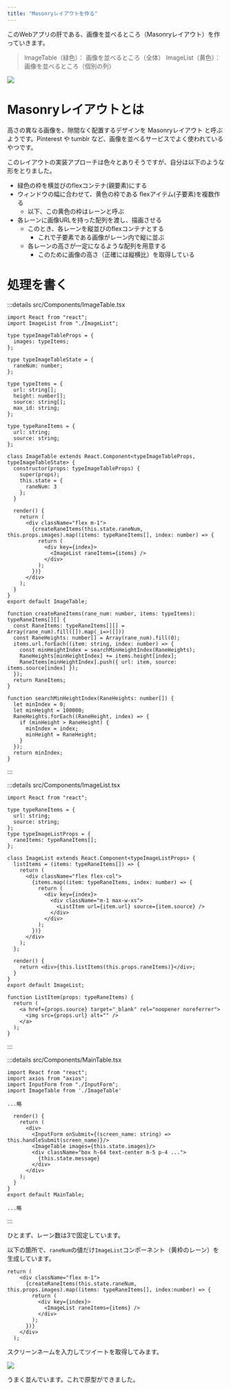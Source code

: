 ```yaml
---
title: "Masonryレイアウトを作る"
---
```


このWebアプリの肝である、画像を並べるところ（Masonryレイアウト）を作っていきます。

> ImageTable（緑色）： 画像を並べるところ（全体）
ImageList（黄色）： 画像を並べるところ（個別の列）

![](https://storage.googleapis.com/zenn-user-upload/telwcfyrvnc7zlh71hee895ne414)

# Masonryレイアウトとは

高さの異なる画像を、隙間なく配置するデザインを Masonryレイアウト と呼ぶようです。Pinterest や tumblr など、画像を並べるサービスでよく使われているやつです。

このレイアウトの実装アプローチは色々とありそうですが、自分は以下のような形をとりました。

- 緑色の枠を横並びのflexコンテナ(親要素)にする
- ウィンドウの幅に合わせて、黄色の枠である flexアイテム(子要素)を複数作る
  - 以下、この黄色の枠はレーンと呼ぶ
- 各レーンに画像URLを持った配列を渡し、描画させる
  - このとき、各レーンを縦並びのflexコンテナとする
    - これで子要素である画像がレーン内で縦に並ぶ
  - 各レーンの高さが一定になるような配列を用意する
    - このために画像の高さ（正確には縦横比）を取得している

# 処理を書く

:::details src/Components/ImageTable.tsx
~~~ts:src/Components/ImageTable.tsx
import React from "react";
import ImageList from "./ImageList";

type typeImageTableProps = {
  images: typeItems;
};

type typeImageTableState = {
  raneNum: number;
};

type typeItems = {
  url: string[];
  height: number[];
  source: string[];
  max_id: string;
};

type typeRaneItems = {
  url: string;
  source: string;
};

class ImageTable extends React.Component<typeImageTableProps, typeImageTableState> {
  constructor(props: typeImageTableProps) {
    super(props);
    this.state = {
      raneNum: 3
    };
  }

  render() {
    return (
      <div className="flex m-1">
        {createRaneItems(this.state.raneNum, this.props.images).map((items: typeRaneItems[], index: number) => {
          return (
            <div key={index}>
              <ImageList raneItems={items} />
            </div>
          );
        })}
      </div>
    );
  }
}
export default ImageTable;

function createRaneItems(rane_num: number, items: typeItems): typeRaneItems[][] {
  const RaneItems: typeRaneItems[][] = Array(rane_num).fill([]).map(_i=>([]))
  const RaneHeights: number[] = Array(rane_num).fill(0);
  items.url.forEach((item: string, index: number) => {
    const minHeightIndex = searchMinHeightIndex(RaneHeights);
    RaneHeights[minHeightIndex] += items.height[index];
    RaneItems[minHeightIndex].push({ url: item, source: items.source[index] });
  });
  return RaneItems;
}

function searchMinHeightIndex(RaneHeights: number[]) {
  let minIndex = 0;
  let minHeight = 100000;
  RaneHeights.forEach((RaneHeight, index) => {
    if (minHeight > RaneHeight) {
      minIndex = index;
      minHeight = RaneHeight;
    }
  });
  return minIndex;
}
~~~
:::

:::details src/Components/ImageList.tsx
~~~ts:src/Components/ImageList.tsx
import React from "react";

type typeRaneItems = {
  url: string;
  source: string;
};
type typeImageListProps = {
  raneItems: typeRaneItems[];
};

class ImageList extends React.Component<typeImageListProps> {
  listItems = (items: typeRaneItems[]) => {
    return (
      <div className="flex flex-col">
        {items.map((item: typeRaneItems, index: number) => {
          return (
            <div key={index}>
              <div className="m-1 max-w-xs">
                <ListItem url={item.url} source={item.source} />
              </div>
            </div>
          );
        })}
      </div>
    );
  };

  render() {
    return <div>{this.listItems(this.props.raneItems)}</div>;
  }
}
export default ImageList;

function ListItem(props: typeRaneItems) {
  return (
    <a href={props.source} target="_blank" rel="noopener noreferrer">
      <img src={props.url} alt="" />
    </a>
  );
}
~~~
:::

:::details src/Components/MainTable.tsx
~~~ts:src/Components/MainTable.tsx
import React from "react";
import axios from "axios";
import InputForm from "./InputForm";
import ImageTable from './ImageTable'

...略

  render() {
    return (
      <div>
        <InputForm onSubmit={(screen_name: string) => this.handleSubmit(screen_name)}/>
        <ImageTable images={this.state.images}/>
        <div className="box h-64 text-center m-5 p-4 ...">
          {this.state.message}
        </div>
      </div>
    );
  }
}
export default MainTable;

...略
~~~
:::

ひとまず、レーン数は3で固定しています。

以下の箇所で、`raneNum`の値だけ`ImageList`コンポーネント（黄枠のレーン）を生成しています。

~~~ts:src/Components/ImageTable.tsx
return (
    <div className="flex m-1">
      {createRaneItems(this.state.raneNum, this.props.images).map((items: typeRaneItems[], index:number) => {
        return (
          <div key={index}>
            <ImageList raneItems={items} />
          </div>
        );
      })}
    </div>
  );
~~~

スクリーンネームを入力してツイートを取得してみます。

![](https://storage.googleapis.com/zenn-user-upload/hwtnq8vv38vtiu5ft5iz9xzdqfjy)

うまく並んでいます。これで原型ができました。